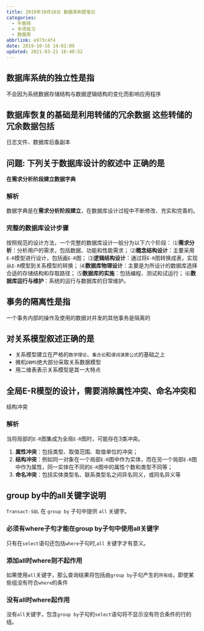 ```yaml
---
title: 2019年10月16日 数据库刷题笔记
categories: 
  - 牛客网
  - 专项练习
  - 数据库
abbrlink: e973c4f4
date: 2019-10-16 14:01:09
updated: 2021-03-21 16:40:52
---
```

## 数据库系统的独立性是指 ##
不会因为系统数据存储结构与数据逻辑结构的变化而影响应用程序
## 数据库恢复的基础是利用转储的冗余数据 这些转储的冗余数据包括 ##
日志文件、数据库后备副本
## 问题: 下列关于数据库设计的叙述中 正确的是 ##
**在需求分析阶段建立数据字典**
### 解析 ###
数据字典是在**需求分析阶段建立**，在数据库设计过程中不断修改、充实和完善的。
### 完整的数据库设计步骤 ###
按照规范的设计方法，一个完整的数据库设计一般分为以下六个阶段：
⑴**需求分析**：分析用户的需求，包括数据、功能和性能需求；
⑵**概念结构设计**：主要采用`E-R`模型进行设计，包括画`E-R`图；
⑶**逻辑结构设计**：通过将`E-R`图转换成表，实现从`E-R`模型到关系模型的转换；
⑷**数据库物理设计**：主要是为所设计的数据库选择合适的存储结构和存取路径；
⑸**数据库的实施**：包括编程、测试和试运行；
⑹**数据库运行与维护**：系统的运行与数据库的日常维护。

## 事务的隔离性是指 ##
一个事务内部的操作及使用的数据对并发的其他事务是隔离的

## 对关系模型叙述正确的是 ##
- 关系模型建立在严格的`数学理论`、`集合论`和`谓词演算公式`的基础之上
- 微机`DBMS`绝大部分采取关系数据模型
- 用二维表表示关系模型是其一大特点

## 全局E-R模型的设计，需要消除属性冲突、命名冲突和 ##
结构冲突
### 解析 ###
 当将局部的`E-R`图集成为全局`E-R`图时，可能存在3类冲突。
1. **属性冲突**：包括类型、取值范围、取值单位的冲突；
2. **结构冲突**：例如同一对象在一个局部`E-R`图中作为实体，而在另一个局部`E-R`图中作为属性，同一实体在不同的`E-R`图中的属性个数和类型不同等；
3. **命名冲突**：包括实体类型名、联系类型名之间异名同义，或同名异义等

## group by中的all关键字说明 ##
`Transact-SQL` 在 `group by` 子句中提供 `all` 关键字。
### 必须有where子句才能在group by子句中使用all关键字 ###
只有在`select`语句还包括`where`子句时,`all` 关键字才有意义。
### 添加all时where则不起作用  ###
如果使用`all`关键字，那么查询结果将包括由`group by`子句产生的`所有组`，即使某些组没有符合`where`的条件
### 没有all时where起作用 ###
没有`all`关键字，包含`group by`子句的`select`语句将不显示没有符合条件的行的组。
